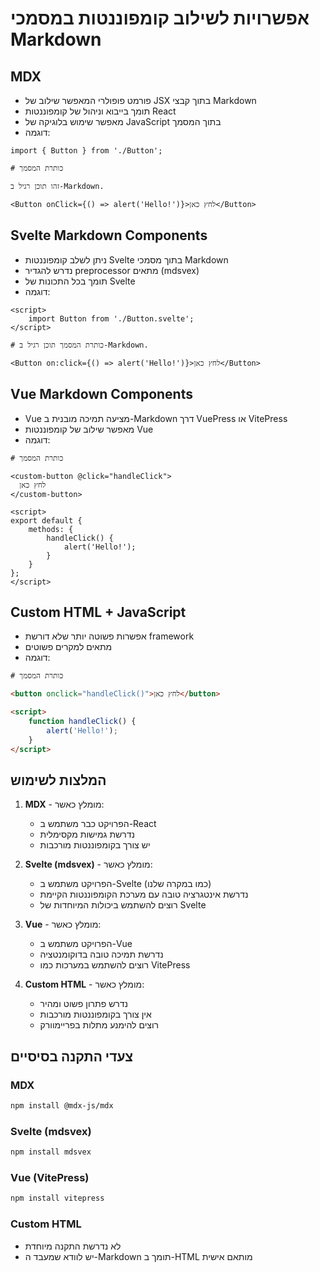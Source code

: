 # אפשרויות לשילוב קומפוננטות במסמכי Markdown

## MDX

- פורמט פופולרי המאפשר שילוב של JSX בתוך קבצי Markdown
- תומך בייבוא וניהול של קומפוננטות React
- מאפשר שימוש בלוגיקה של JavaScript בתוך המסמך
- דוגמה:

```mdx
import { Button } from './Button';

# כותרת המסמך

זהו תוכן רגיל ב-Markdown.

<Button onClick={() => alert('Hello!')}>לחץ כאן</Button>
```

## Svelte Markdown Components

- ניתן לשלב קומפוננטות Svelte בתוך מסמכי Markdown
- נדרש להגדיר preprocessor מתאים (mdsvex)
- תומך בכל התכונות של Svelte
- דוגמה:

```svelte
<script>
	import Button from './Button.svelte';
</script>

# כותרת המסמך תוכן רגיל ב-Markdown.

<Button on:click={() => alert('Hello!')}>לחץ כאן</Button>
```

## Vue Markdown Components

- Vue מציעה תמיכה מובנית ב-Markdown דרך VuePress או VitePress
- מאפשר שילוב של קומפוננטות Vue
- דוגמה:

```vue
# כותרת המסמך

<custom-button @click="handleClick">
  לחץ כאן
</custom-button>

<script>
export default {
	methods: {
		handleClick() {
			alert('Hello!');
		}
	}
};
</script>
```

## Custom HTML + JavaScript

- אפשרות פשוטה יותר שלא דורשת framework
- מתאים למקרים פשוטים
- דוגמה:

```html
# כותרת המסמך

<button onclick="handleClick()">לחץ כאן</button>

<script>
	function handleClick() {
		alert('Hello!');
	}
</script>
```

## המלצות לשימוש

1. **MDX** - מומלץ כאשר:

   - הפרויקט כבר משתמש ב-React
   - נדרשת גמישות מקסימלית
   - יש צורך בקומפוננטות מורכבות

2. **Svelte (mdsvex)** - מומלץ כאשר:

   - הפרויקט משתמש ב-Svelte (כמו במקרה שלנו)
   - נדרשת אינטגרציה טובה עם מערכת הקומפוננטות הקיימת
   - רוצים להשתמש ביכולות המיוחדות של Svelte

3. **Vue** - מומלץ כאשר:

   - הפרויקט משתמש ב-Vue
   - נדרשת תמיכה טובה בדוקומנטציה
   - רוצים להשתמש במערכות כמו VitePress

4. **Custom HTML** - מומלץ כאשר:
   - נדרש פתרון פשוט ומהיר
   - אין צורך בקומפוננטות מורכבות
   - רוצים להימנע מתלות בפריימוורק

## צעדי התקנה בסיסיים

### MDX

```bash
npm install @mdx-js/mdx
```

### Svelte (mdsvex)

```bash
npm install mdsvex
```

### Vue (VitePress)

```bash
npm install vitepress
```

### Custom HTML

- לא נדרשת התקנה מיוחדת
- יש לוודא שמעבד ה-Markdown תומך ב-HTML מותאם אישית
